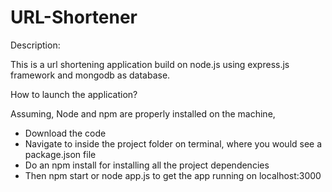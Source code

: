 # URL-Shortener

Description:

This is a url shortening application build on node.js using express.js framework and mongodb as database.

How to launch the application?

Assuming, Node and npm are properly installed on the machine,
- Download the code
- Navigate to inside the project folder on terminal, where you would see a package.json file
- Do an npm install for installing all the project dependencies
- Then npm start or node app.js to get the app running on localhost:3000
